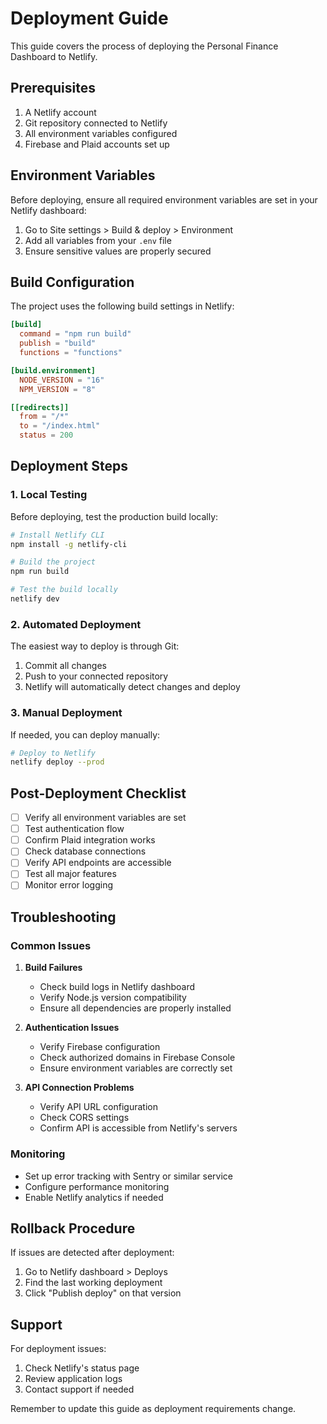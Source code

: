 # Deployment Guide

This guide covers the process of deploying the Personal Finance Dashboard to Netlify.

## Prerequisites

1. A Netlify account
2. Git repository connected to Netlify
3. All environment variables configured
4. Firebase and Plaid accounts set up

## Environment Variables

Before deploying, ensure all required environment variables are set in your Netlify dashboard:

1. Go to Site settings > Build & deploy > Environment
2. Add all variables from your `.env` file
3. Ensure sensitive values are properly secured

## Build Configuration

The project uses the following build settings in Netlify:

```toml
[build]
  command = "npm run build"
  publish = "build"
  functions = "functions"

[build.environment]
  NODE_VERSION = "16"
  NPM_VERSION = "8"

[[redirects]]
  from = "/*"
  to = "/index.html"
  status = 200
```

## Deployment Steps

### 1. Local Testing

Before deploying, test the production build locally:

```bash
# Install Netlify CLI
npm install -g netlify-cli

# Build the project
npm run build

# Test the build locally
netlify dev
```

### 2. Automated Deployment

The easiest way to deploy is through Git:

1. Commit all changes
2. Push to your connected repository
3. Netlify will automatically detect changes and deploy

### 3. Manual Deployment

If needed, you can deploy manually:

```bash
# Deploy to Netlify
netlify deploy --prod
```

## Post-Deployment Checklist

- [ ] Verify all environment variables are set
- [ ] Test authentication flow
- [ ] Confirm Plaid integration works
- [ ] Check database connections
- [ ] Verify API endpoints are accessible
- [ ] Test all major features
- [ ] Monitor error logging

## Troubleshooting

### Common Issues

1. **Build Failures**
   - Check build logs in Netlify dashboard
   - Verify Node.js version compatibility
   - Ensure all dependencies are properly installed

2. **Authentication Issues**
   - Verify Firebase configuration
   - Check authorized domains in Firebase Console
   - Ensure environment variables are correctly set

3. **API Connection Problems**
   - Verify API URL configuration
   - Check CORS settings
   - Confirm API is accessible from Netlify's servers

### Monitoring

- Set up error tracking with Sentry or similar service
- Configure performance monitoring
- Enable Netlify analytics if needed

## Rollback Procedure

If issues are detected after deployment:

1. Go to Netlify dashboard > Deploys
2. Find the last working deployment
3. Click "Publish deploy" on that version

## Support

For deployment issues:
1. Check Netlify's status page
2. Review application logs
3. Contact support if needed

Remember to update this guide as deployment requirements change. 